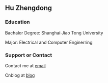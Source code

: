 ## Hu Zhengdong

### Education

Bachalor Degree: Shanghai Jiao Tong University

Major: Electrical and Computer Enginerring



### Support or Contact

Contact me at [email](huzhengdong@sjtu.edu.cn)

Cnblog at [blog](https://www.cnblogs.com/huzdong/)
